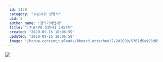 ```yaml
---
  id: 1130
  category: "수요시위 성명서"
  uid: 2
  author_name: "정의기억연대"
  title: "[수요시위 성명서] 1457차"
  created: "2020-09-16 18:06:59"
  updated: "2020-09-16 18:06:59"
  image: "/kr/wp-content/uploads/kboard_attached/7/202009/5f61d5a993d652179478.jpg"
---
```

![](/kr/wp-content/uploads/kboard_attached/7/202009/5f61d5a993d652179478.jpg)